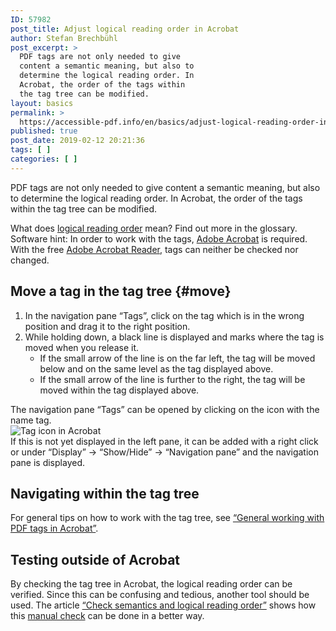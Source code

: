 ```yaml
---
ID: 57982
post_title: Adjust logical reading order in Acrobat
author: Stefan Brechbühl
post_excerpt: >
  PDF tags are not only needed to give
  content a semantic meaning, but also to
  determine the logical reading order. In
  Acrobat, the order of the tags within
  the tag tree can be modified.
layout: basics
permalink: >
  https://accessible-pdf.info/en/basics/adjust-logical-reading-order-in-acrobat/
published: true
post_date: 2019-02-12 20:21:36
tags: [ ]
categories: [ ]
---
```

PDF tags are not only needed to give content a semantic meaning, but also to determine the logical reading order. In Acrobat, the order of the tags within the tag tree can be modified.

<aside class="note-block">What does <a href="https://accessible-pdf.info/en/glossary/#logical-reading-order">logical reading order</a> mean? Find out more in the glossary.</aside>

<aside class="note-block">Software hint: In order to work with the tags, <a href="https://acrobat.adobe.com/uk/en/acrobat.html">Adobe Acrobat</a> is required. With the free <a href="https://get.adobe.com/reader/">Adobe Acrobat Reader</a>, tags can neither be checked nor changed.</aside>

## Move a tag in the tag tree {#move}

1. In the navigation pane “Tags”, click on the tag which is in the wrong position and drag it to the right position.
2. While holding down, a black line is displayed and marks where the tag is moved when you release it. 
	- If the small arrow of the line is on the far left, the tag will be moved below and on the same level as the tag displayed above.
	- If the small arrow of the line is further to the right, the tag will be moved within the tag displayed above.

<aside class="note-block">The navigation pane “Tags” can be opened by clicking on the icon with the name tag.<br><img src="https://accessible-pdf.info/wp/wp-content/uploads/tag-icon.png" alt="Tag icon in Acrobat"><br>If this is not yet displayed in the left pane, it can be added with a right click or under “Display” → “Show/Hide” → “Navigation pane” and the navigation pane is displayed.</aside>

## Navigating within the tag tree

For general tips on how to work with the tag tree, see [“General working with PDF tags in Acrobat”](https://accessible-pdf.info/en/basics/general-working-with-pdf-tags-in-acrobat/).

## Testing outside of Acrobat
 
By checking the tag tree in Acrobat, the logical reading order can be verified. Since this can be confusing and tedious, another tool should be used. The article [“Check semantics and logical reading order”](https://accessible-pdf.info/en/basics/check-semantics-and-logical-reading-order/) shows how this [manual check](https://accessible-pdf.info/en/glossary/#manual-testing) can be done in a better way.